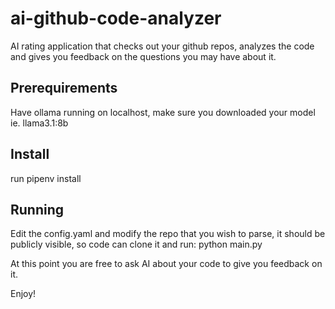 # ai-github-code-analyzer
AI rating application that checks out your github repos, analyzes the code and gives you feedback on the questions you may have about it.

## Prerequirements
Have ollama running on localhost, make sure you downloaded your model ie. llama3.1:8b

## Install
run pipenv install

## Running
Edit the config.yaml and modify the repo that you wish to parse, it should be publicly visible, so code can clone it and run: python main.py

At this point you are free to ask AI about your code to give you feedback on it. 

Enjoy!

